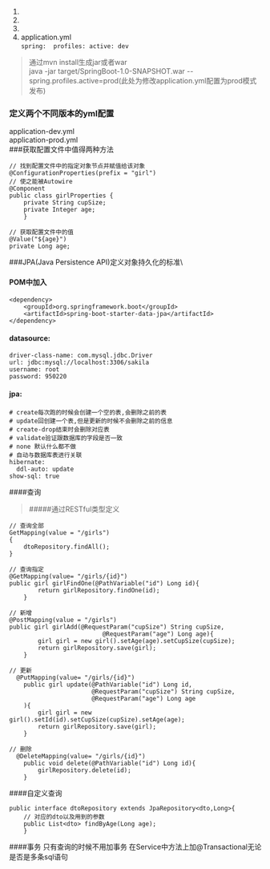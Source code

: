 1.
2.
3.
4. application.yml<br/>
``spring: 
    profiles:
        active: dev``<br>
> 通过mvn install生成jar或者war<br>
> java -jar target/SpringBoot-1.0-SNAPSHOT.war --spring.profiles.active=prod(此处为修改application.yml配置为prod模式发布)<br>
### 定义两个不同版本的yml配置
application-dev.yml<br>
application-prod.yml<br>
###获取配置文件中值得两种方法
```
// 找到配置文件中的指定对象节点并赋值给该对象
@ConfigurationProperties(prefix = "girl")
// 使之能被Autowire
@Component
public class girlProperties {
    private String cupSize;
    private Integer age;
    }
```
```
// 获取配置文件中的值
@Value("${age}")
private Long age;
```

###JPA(Java Persistence API)定义对象持久化的标准\
#### POM中加入
    <dependency>
        <groupId>org.springframework.boot</groupId>
        <artifactId>spring-boot-starter-data-jpa</artifactId>
    </dependency>
#### datasource:
    driver-class-name: com.mysql.jdbc.Driver
    url: jdbc:mysql://localhost:3306/sakila
    username: root
    password: 950220
####  jpa:
    # create每次跑的时候会创建一个空的表,会删除之前的表
    # update回创建一个表,但是更新的时候不会删除之前的信息
    # create-drop结束时会删除对应表
    # validate验证跟数据库的字段是否一致
    # none 默认什么都不做
    # 自动与数据库表进行关联
    hibernate:
      ddl-auto: update
    show-sql: true

####查询
>#####通过RESTful类型定义
```
// 查询全部
GetMapping(value = "/girls")
{
    dtoRepository.findAll();
}

```
```
// 查询指定
@GetMapping(value= "/girls/{id}")
public girl girlFindOne(@PathVariable("id") Long id){
        return girlRepository.findOne(id);
    }
```
```
// 新增
@PostMapping(value = "/girls")
public girl girlAdd(@RequestParam("cupSize") String cupSize,
                          @RequestParam("age") Long age){
        girl girl = new girl().setAge(age).setCupSize(cupSize);
        return girlRepository.save(girl);
    }
```
```
// 更新
  @PutMapping(value= "/girls/{id}")
    public girl update(@PathVariable("id") Long id,
                       @RequestParam("cupSize") String cupSize,
                       @RequestParam("age") Long age
    ){
        girl girl = new girl().setId(id).setCupSize(cupSize).setAge(age);
        return girlRepository.save(girl);
    }
```
```
// 删除
  @DeleteMapping(value= "/girls/{id}")
    public void delete(@PathVariable("id") Long id){
        girlRepository.delete(id);
    }
```


####自定义查询
```
public interface dtoRepository extends JpaRepository<dto,Long>{
    // 对应的dto以及用到的参数
    public List<dto> findByAge(Long age);
    }
```
####事务
    只有查询的时候不用加事务
    在Service中方法上加@Transactional无论是否是多条sql语句
